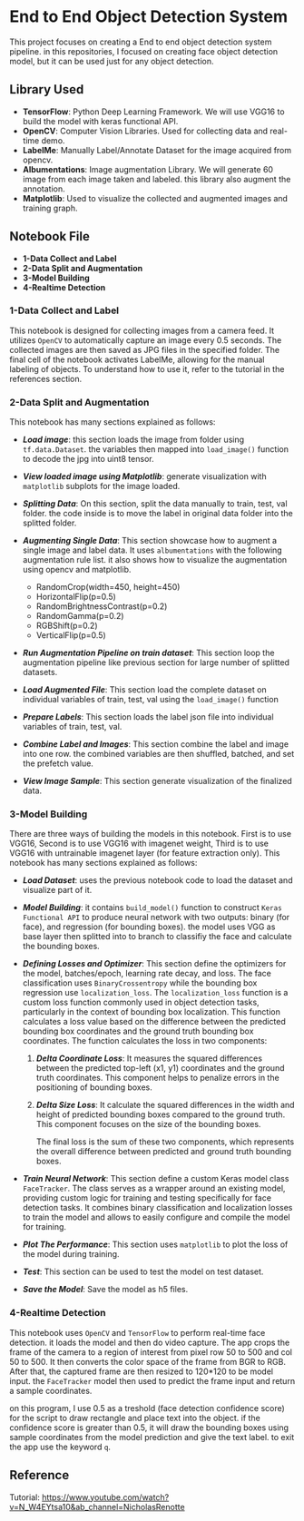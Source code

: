 # End to End Object Detection System

This project focuses on creating a End to end object detection system pipeline. in this repositories, I focused on creating face object detection model, but it can be used just for any object detection.

## Library Used

- **TensorFlow**: Python Deep Learning Framework. We will use VGG16 to build the model with keras functional API.
- **OpenCV**: Computer Vision Libraries. Used for collecting data and real-time demo.
- **LabelMe**: Manually Label/Annotate Dataset for the image acquired from opencv.
- **Albumentations**: Image augmentation Library. We will generate 60 image from each image taken and labeled. this library also augment the annotation.
- **Matplotlib**: Used to visualize the collected and augmented images and training graph.

## Notebook File

- **1-Data Collect and Label**
- **2-Data Split and Augmentation**
- **3-Model Building**
- **4-Realtime Detection**

### 1-Data Collect and Label

This notebook is designed for collecting images from a camera feed. It utilizes `OpenCV` to automatically capture an image every 0.5 seconds. The collected images are then saved as JPG files in the specified folder. The final cell of the notebook activates LabelMe, allowing for the manual labeling of objects. To understand how to use it, refer to the tutorial in the references section.

### 2-Data Split and Augmentation

This notebook has many sections explained as follows:

- **_Load image_**: this section loads the image from folder using `tf.data.Dataset`. the variables then mapped into `load_image()` function to decode the jpg into uint8 tensor.
- **_View loaded image using Matplotlib_**: generate visualization with `matplotlib` subplots for the image loaded.
- **_Splitting Data_**: On this section, split the data manually to train, test, val folder. the code inside is to move the label in original data folder into the splitted folder.
- **_Augmenting Single Data_**: This section showcase how to augment a single image and label data. It uses `albumentations` with the following augmentation rule list. it also shows how to visualize the augmentation using opencv and matplotlib.

  - RandomCrop(width=450, height=450)
  - HorizontalFlip(p=0.5)
  - RandomBrightnessContrast(p=0.2)
  - RandomGamma(p=0.2)
  - RGBShift(p=0.2)
  - VerticalFlip(p=0.5)

- **_Run Augmentation Pipeline on train dataset_**: This section loop the augmentation pipeline like previous section for large number of splitted datasets.
- **_Load Augmented File_**: This section load the complete dataset on individual variables of train, test, val using the `load_image()` function
- **_Prepare Labels_**: This section loads the label json file into individual variables of train, test, val.
- **_Combine Label and Images_**: This section combine the label and image into one row. the combined variables are then shuffled, batched, and set the prefetch value.
- **_View Image Sample_**: This section generate visualization of the finalized data.

### 3-Model Building

There are three ways of building the models in this notebook. First is to use VGG16, Second is to use VGG16 with imagenet weight, Third is to use VGG16 with untrainable imagenet layer (for feature extraction only).
This notebook has many sections explained as follows:

- **_Load Dataset_**: uses the previous notebook code to load the dataset and visualize part of it.
- **_Model Building_**: it contains `build_model()` function to construct `Keras Functional API` to produce neural network with two outputs: binary (for face), and regression (for bounding boxes). the model uses VGG as base layer then splitted into to branch to classifiy the face and calculate the bounding boxes.
- **_Defining Losses and Optimizer_**: This section define the optimizers for the model, batches/epoch, learning rate decay, and loss. The face classification uses `BinaryCrossentropy` while the bounding box regression use `localization_loss`. The `localization_loss` function is a custom loss function commonly used in object detection tasks, particularly in the context of bounding box localization. This function calculates a loss value based on the difference between the predicted bounding box coordinates and the ground truth bounding box coordinates.
  The function calculates the loss in two components:

  1. **_Delta Coordinate Loss_**: It measures the squared differences between the predicted top-left (x1, y1) coordinates and the ground truth coordinates. This component helps to penalize errors in the positioning of bounding boxes.

  2. **_Delta Size Loss_**: It calculate the squared differences in the width and height of predicted bounding boxes compared to the ground truth. This component focuses on the size of the bounding boxes.

     The final loss is the sum of these two components, which represents the overall difference between predicted and ground truth bounding boxes.

- **_Train Neural Network_**: This section define a custom Keras model class `FaceTracker`. The class serves as a wrapper around an existing model, providing custom logic for training and testing specifically for face detection tasks. It combines binary classification and localization losses to train the model and allows to easily configure and compile the model for training.
- **_Plot The Performance_**: This section uses `matplotlib` to plot the loss of the model during training.
- **_Test_**: This section can be used to test the model on test dataset.
- **_Save the Model_**: Save the model as h5 files.

### 4-Realtime Detection

This notebook uses `OpenCV` and `TensorFlow` to perform real-time face detection. it loads the model and then do video capture. The app crops the frame of the camera to a region of interest from pixel row 50 to 500 and col 50 to 500. It then converts the color space of the frame from BGR to RGB. After that, the captured frame are then resized to 120\*120 to be model input. the `FaceTracker` model then used to predict the frame input and return a sample coordinates.

on this program, I use 0.5 as a treshold (face detection confidence score) for the script to draw rectangle and place text into the object. if the confidence score is greater than 0.5, it will draw the bounding boxes using sample coordinates from the model prediction and give the text label. to exit the app use the keyword `q`.

## Reference

Tutorial: https://www.youtube.com/watch?v=N_W4EYtsa10&ab_channel=NicholasRenotte
